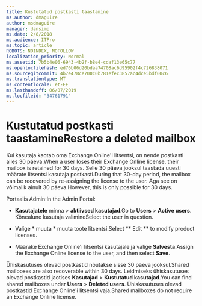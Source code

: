 ```yaml
---
title: Kustutatud postkasti taastamine
ms.author: dmaguire
author: msdmaguire
manager: dansimp
ms.date: 2/8/2018
ms.audience: ITPro
ms.topic: article
ROBOTS: NOINDEX, NOFOLLOW
localization_priority: Normal
ms.assetid: 7b5b4e06-6943-4b2f-b8e4-cdaf13e65c77
ms.openlocfilehash: ed76b06d20bdaa74708ac6d95902f4c726838071
ms.sourcegitcommit: 4b7e478ce700c0b781efec3857ac4dce5bdf00c6
ms.translationtype: MT
ms.contentlocale: et-EE
ms.lasthandoff: 06/07/2019
ms.locfileid: "34761791"
---
```

# <a name="restore-a-deleted-mailbox"></a><span data-ttu-id="ea99d-102">Kustutatud postkasti taastamine</span><span class="sxs-lookup"><span data-stu-id="ea99d-102">Restore a deleted mailbox</span></span>

<span data-ttu-id="ea99d-103">Kui kasutaja kaotab oma Exchange Online'i litsentsi, on nende postkasti alles 30 päeva.</span><span class="sxs-lookup"><span data-stu-id="ea99d-103">When a user loses their Exchange Online license, their mailbox is retained for 30 days.</span></span> <span data-ttu-id="ea99d-104">Selle 30 päeva jooksul taastada uuesti määrate litsentsi kasutaja postkasti.</span><span class="sxs-lookup"><span data-stu-id="ea99d-104">During that 30-day period, the mailbox can be recovered by re-assigning the license to the user.</span></span> <span data-ttu-id="ea99d-105">Aga see on võimalik ainult 30 päeva.</span><span class="sxs-lookup"><span data-stu-id="ea99d-105">However, this is only possible for 30 days.</span></span>
  
<span data-ttu-id="ea99d-106">Portaalis Admin:</span><span class="sxs-lookup"><span data-stu-id="ea99d-106">In the Admin Portal:</span></span>
  
- <span data-ttu-id="ea99d-107">**Kasutajatele** minna \> **aktiivsed kasutajad**.</span><span class="sxs-lookup"><span data-stu-id="ea99d-107">Go to **Users** \> **Active users**.</span></span> <span data-ttu-id="ea99d-108">Kõnealune kasutaja valimine</span><span class="sxs-lookup"><span data-stu-id="ea99d-108">Select the user in question.</span></span>
    
- <span data-ttu-id="ea99d-109">Valige \* muuta \* muuta toote litsentsi.</span><span class="sxs-lookup"><span data-stu-id="ea99d-109">Select \*\* Edit \*\* to modify product licenses.</span></span> 
    
- <span data-ttu-id="ea99d-110">Määrake Exchange Online'i litsentsi kasutajale ja valige **Salvesta**.</span><span class="sxs-lookup"><span data-stu-id="ea99d-110">Assign the Exchange Online license to the user, and then select **Save**.</span></span>
    
<span data-ttu-id="ea99d-111">Ühiskasutuses olevad postkastid nõutakse sisse 30 päeva jooksul.</span><span class="sxs-lookup"><span data-stu-id="ea99d-111">Shared mailboxes are also recoverable within 30 days.</span></span> <span data-ttu-id="ea99d-112">Leidmiseks ühiskasutuses olevad postkastid jaotises **Kasutajad** \> **Kustutatud kasutajad**.</span><span class="sxs-lookup"><span data-stu-id="ea99d-112">You can find shared mailboxes under **Users** \> **Deleted users**.</span></span> <span data-ttu-id="ea99d-113">Ühiskasutuses olevad postkastid Exchange Online'i litsentsi vaja.</span><span class="sxs-lookup"><span data-stu-id="ea99d-113">Shared mailboxes do not require an Exchange Online license.</span></span>
  

